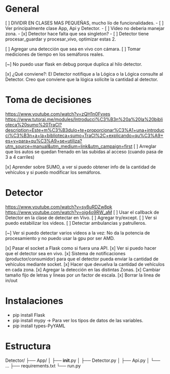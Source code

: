 
# General

[ ] DIVIDIR EN CLASES MAS PEQUEÑAS, mucho lío de funcionalidades.
    - [ ] Ver principalmente clase App, Api y Detector.
    - [ ] Video no deberia manejar zona.
    - [x] Detector hace falta que sea singleton?
    - [ ] Detector tiene procesar_guardar y procesar_vivo, optimizar estas 2.

[ ] Agregar una detección que sea en vivo con cámara.
[ ] Tomar mediciones de tiempo en los semáforos reales.

[~] No puedo usar flask en debug porque duplica al hilo detector.

[x] ¿Qué conviene?: El Detector notifique a la Lógica o la Lógica consulte al Detector.
    Creo que conviene que la lógica solicite la cantidad al detector.


# Toma de decisiones

https://www.youtube.com/watch?v=zQH1n0Fvxes
https://www.tutorai.me/modules/Introducci%C3%B3n%20a%20la%20biblioteca%20sumo%20TraCI?description=Este+m%C3%B3dulo+te+proporcionar%C3%A1+una+introducci%C3%B3n+a+la+biblioteca+sumo+TraCI%2C+explicando+qu%C3%A9+es+y+para+qu%C3%A9+se+utiliza?utm_source=manual&utm_medium=link&utm_campaign=first
[ ] Arreglar que los autos se quedan frenado en las subidas al acceso (cuando pasa de 3 a 4 carriles)

[x] Aprender sobre SUMO, a ver si puedo obtener info de la cantidad de vehículos y si puedo modificar los semáforos.


# Detector

https://www.youtube.com/watch?v=sy8uRDZw8pk
https://www.youtube.com/watch?v=oig4o9RW_aM
[ ] Usar el callback de Detector en la clase de detectar en Vivo.
[ ] Agregar try/except.
[ ] Ver si puedo estabilizar los videos.
[ ] Detectar ambulancias y patrulleros.

[~] Ver si puedo detectar varios videos a la vez: No da la potencia de procesamiento y no puedo usar la gpu por ser AMD.

[x] Pasar el socket a Flask como si fuera una API.
[x] Ver si puedo hacer que el detector sea en vivo.
[x] Sistema de notificaciones (productor/consumidor) para que el detector pueda enviar la cantidad de vehículos mediante socket.
[x] Hacer que devuelva la cantidad de vehículos en cada zona.
[x] Agregar la detección en las distintas Zonas.
[x] Cambiar tamaño fijo de letras y lineas por un factor de escala.
[x] Borrar la linea de in/out


# Instalaciones

- pip install Flask
- pip install mypy -> Para ver los tipos de datos de las variables.
- pip install types-PyYAML


# Estructura
Detector/
├── App/
│   ├── __init__.py
│   ├── Detector.py
│   ├── Api.py
│   └── ...
├── requirements.txt
└── run.py
